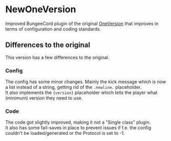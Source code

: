 [OneVersion]: https://github.com/johnnywoof/OneVersion

# NewOneVersion
Improved BungeeCord plugin of the original [OneVersion] that improves in terms of configuration and coding standards.

## Differences to the original
This version has a few differences to the original.

### Config
The config has some minor changes. Mainly the kick message which is now a list instead of a string, getting rid of the `.newline.` placeholder.  
It also implements the `{version}` placeholder which tells the player what (minimum) version they need to use.

### Code
The code got slightly improved, making it not a "Single class" plugin.  
It also has some fail-saves in place to prevent issues if f.e. the config couldn't be loaded/generated or the Protocol is set to -1.